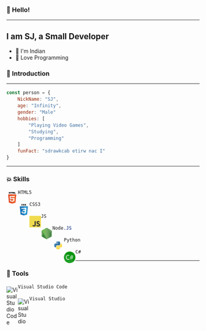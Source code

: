 ### 👋 Hello!
---
## I am SJ, a Small Developer
- 🏴 I'm Indian
- 🧡 Love Programming
### 🧑 Introduction
---
``` js
const person = {
    NickName: "SJ",
    age: "Infinity",
    gender: "Male"
    hobbies: [
        "Playing Video Games",
        "Studying",
        "Programming"
    ]
    funFact: "sdrawkcab etirw nac I"
}
```
---
### 💥 Skills
[<img align="left" style="middle;margin:8px 0px" alt="HTML5" width="30px" src="https://raw.githubusercontent.com/github/explore/80688e429a7d4ef2fca1e82350fe8e3517d3494d/topics/html/html.png" />](https://html.spec.whatwg.org/)
``` css
HTML5
```
[<img align="left" style="middle;margin:8px 0px" alt="CSS3" width="30px" src="https://raw.githubusercontent.com/github/explore/80688e429a7d4ef2fca1e82350fe8e3517d3494d/topics/css/css.png" />](https://www.w3.org/Style/CSS/)
``` css
CSS3
```
[<img align="left" style="middle;margin:8px 0px" alt="JS" width="30px" src="https://raw.githubusercontent.com/github/explore/80688e429a7d4ef2fca1e82350fe8e3517d3494d/topics/javascript/javascript.png" />](http://www.ecma-international.org/publications-and-standards/standards/ecma-262/)
``` css
JS
```
[<img align="left" style="middle;margin:8px 0px" alt="Node.JS" width="30px" src="https://raw.githubusercontent.com/github/explore/80688e429a7d4ef2fca1e82350fe8e3517d3494d/topics/nodejs/nodejs.png" />](http://www.ecma-international.org/publications-and-standards/standards/ecma-262/)
``` css
Node.JS
```
[<img align="left" style="middle;margin:8px 0px" alt="Python" width="30px" src="https://raw.githubusercontent.com/github/explore/80688e429a7d4ef2fca1e82350fe8e3517d3494d/topics/python/python.png" />](http://python.org/)
``` css
Python
```
[<img align="left" style="middle;margin:8px 0px" alt="C#" width="30px" src="https://raw.githubusercontent.com/github/explore/80688e429a7d4ef2fca1e82350fe8e3517d3494d/topics/csharp/csharp.png" />](https://docs.microsoft.com/en-us/dotnet/csharp/)
``` css
C#
```
---
### 🧰 Tools
[<img align="left" style="middle;margin:8px 0px" alt="Visual Studio Code" width="30px" src="https://seeklogo.com/images/V/visual-studio-code-logo-449D71944F-seeklogo.com.png" />](https://code.visualstudio.com/)
``` css
Visual Studio Code
```
[<img align="left" style="middle;margin:8px 0px" alt="Visual Studio" width="30px" src="https://seeklogo.com/images/M/microsoft-visual-studio-logo-9E65CA55F8-seeklogo.com.png" />](https://www.visualstudio.com/)
``` css
Visual Studio
```
